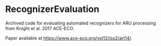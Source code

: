 # RecognizerEvaluation
Archived code for evaluating automated recognizers for ARU processing from Knight et al. 2017 ACE-ECO.

Paper available at https://www.ace-eco.org/vol12/iss2/art14/.
